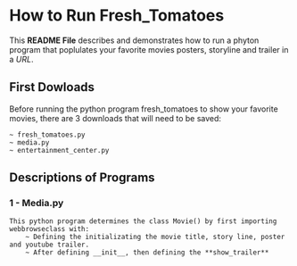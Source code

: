 # How to Run Fresh_Tomatoes

This **README File** describes and demonstrates how to run a phyton program that poplulates your favorite movies posters, storyline and trailer in a _URL_.

## First Dowloads

Before running the python program fresh_tomatoes to show your favorite movies, there are 3 downloads that will need to be saved:
```
~ fresh_tomatoes.py
~ media.py
~ entertainment_center.py
```

## Descriptions of Programs

### 1 - Media.py
    This python program determines the class Movie() by first importing webbrowseclass with:
        ~ Defining the initializating the movie title, story line, poster and youtube trailer.  
        ~ After defining __init__, then defining the **show_trailer**
